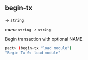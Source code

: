 ## begin-tx

_&rarr;_&nbsp;`string`

_name_&nbsp;`string` _&rarr;_&nbsp;`string`

Begin transaction with optional NAME.

```bash
pact> (begin-tx "load module")
"Begin Tx 0: load module"
```
